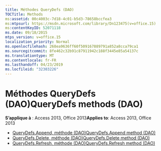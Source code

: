 ```yaml
---
title: Méthodes QueryDefs (DAO)
TOCTitle: Methods
ms:assetid: 00c4003c-7d18-4c01-b5d3-78658bccfea3
ms:mtpsurl: https://msdn.microsoft.com/library/Dn123475(v=office.15)
ms:contentKeyID: 52071118
ms.date: 09/18/2015
mtps_version: v=office.15
localization_priority: Normal
ms.openlocfilehash: 268ea9636ff60f509167889791a852a8cca79ca1
ms.sourcegitcommit: 8fe462c32b91c87911942c188f3445e85a54137c
ms.translationtype: MT
ms.contentlocale: fr-FR
ms.lasthandoff: 04/23/2019
ms.locfileid: "32303226"
---
```

# <a name="querydefs-methods-dao"></a><span data-ttu-id="a42f6-102">Méthodes QueryDefs (DAO)</span><span class="sxs-lookup"><span data-stu-id="a42f6-102">QueryDefs methods (DAO)</span></span>

<span data-ttu-id="a42f6-103">**S’applique à** : Access 2013, Office 2013</span><span class="sxs-lookup"><span data-stu-id="a42f6-103">**Applies to**: Access 2013, Office 2013</span></span>

- [<span data-ttu-id="a42f6-104">QueryDefs.Append, méthode (DAO)</span><span class="sxs-lookup"><span data-stu-id="a42f6-104">QueryDefs.Append method (DAO)</span></span>](querydefs-append-method-dao.md)
- [<span data-ttu-id="a42f6-105">QueryDefs.Delete, méthode (DAO)</span><span class="sxs-lookup"><span data-stu-id="a42f6-105">QueryDefs.Delete method (DAO)</span></span>](querydefs-delete-method-dao.md)
- [<span data-ttu-id="a42f6-106">QueryDefs.Refresh, méthode (DAO)</span><span class="sxs-lookup"><span data-stu-id="a42f6-106">QueryDefs.Refresh method (DAO)</span></span>](querydefs-refresh-method-dao.md)

